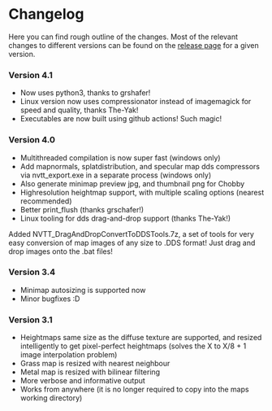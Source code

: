 # Changelog

Here you can find rough outline of the changes.
Most of the relevant changes to different versions can be found on the [release page](https://github.com/Beherith/springrts_smf_compiler/releases) for a given version.

### Version 4.1
 - Now uses python3, thanks to grshafer!
 - Linux version now uses compressionator instead of imagemagick for speed and quality, thanks The-Yak!
 - Executables are now built using github actions! Such magic!

### Version 4.0
- Multithreaded compilation is now super fast (windows only)
- Add mapnormals, splatdistribution, and specular map dds compressors via nvtt_export.exe in a separate process (windows only)
- Also generate minimap preview jpg, and thumbnail png for Chobby
- Highresolution heightmap support, with multiple scaling options (nearest recommended)
- Better print_flush (thanks grschafer!)
- Linux tooling for dds drag-and-drop support (thanks The-Yak!)

Added NVTT_DragAndDropConvertToDDSTools.7z, a set of tools for very easy conversion of map images of any size to .DDS format! Just drag and drop images onto the .bat files!
### Version 3.4
- Minimap autosizing is supported now
- Minor bugfixes :D

### Version 3.1
- Heightmaps same size as the diffuse texture are supported, and resized intelligently to get pixel-perfect heightmaps (solves the X to X/8 + 1 image interpolation problem)
- Grass map is resized with nearest neighbour
- Metal map is resized with bilinear filtering
- More verbose and informative output
- Works from anywhere (it is no longer required to copy into the maps working directory)